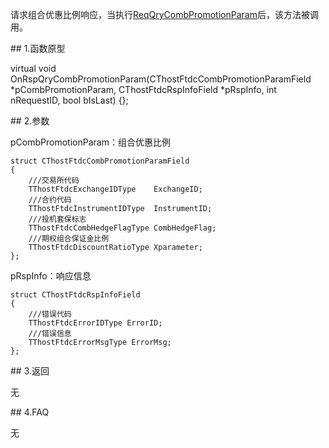 <p>请求组合优惠比例响应，当执行<a href="../../CTHOSTFTDCTRADERSPI/REQQRYCOMBPROMOTIONPARAM/">ReqQryCombPromotionParam</a>后，该方法被调用。</p>
<span class="anchor" id="ba0f1fcd-d565-404f-abff-a3365376f6d7"></span>
## 1.函数原型
<p>virtual void OnRspQryCombPromotionParam(CThostFtdcCombPromotionParamField *pCombPromotionParam, CThostFtdcRspInfoField *pRspInfo, int nRequestID, bool bIsLast) {};</p>
<span class="anchor" id="4cfd9f07-0fee-4b09-b074-de083c59874f"></span>
## 2.参数
<p>pCombPromotionParam：组合优惠比例</p>
<pre><code>struct CThostFtdcCombPromotionParamField
{
    ///交易所代码
    TThostFtdcExchangeIDType    ExchangeID;
    ///合约代码
    TThostFtdcInstrumentIDType  InstrumentID;
    ///投机套保标志
    TThostFtdcCombHedgeFlagType CombHedgeFlag;
    ///期权组合保证金比例
    TThostFtdcDiscountRatioType Xparameter;
};
</code></pre>
<p>pRspInfo：响应信息</p>
<pre><code>struct CThostFtdcRspInfoField
{
    ///错误代码
    TThostFtdcErrorIDType ErrorID;
    ///错误信息
    TThostFtdcErrorMsgType ErrorMsg;
};
</code></pre>
<span class="anchor" id="9656d581-0165-42ee-9851-f1d2708cbd4c"></span>
## 3.返回
<p>无</p>
<span class="anchor" id="1600faa4-d368-4cfc-b059-86d6853062c7"></span>
## 4.FAQ
<p>无</p>
